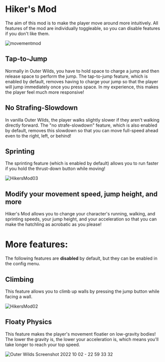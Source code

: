 # Hiker's Mod
The aim of this mod is to make the player move around more intuitively. All features of the mod are individually toggleable, so you can disable features if you don't like them.

![movementmod](https://user-images.githubusercontent.com/96493201/147374247-7a5c972e-b115-493d-8ca1-55e84ca97a97.png)

## Tap-to-Jump
Normally in Outer Wilds, you have to hold space to charge a jump and then release space to perform the jump. The tap-to-jump feature, which is enabled by default, removes having to charge your jump so that the player will jump immediately once you press space. In my experience, this makes the player feel much more responsive!

## No Strafing-Slowdown
In vanilla Outer Wilds, the player walks slightly slower if they aren't walking directly forward. The "no strafe-slowdown" feature, which is also enabled by default, removes this slowdown so that you can move full-speed ahead even to the right, left, or behind!

## Sprinting
The sprinting feature (which is enabled by default) allows you to run faster if you hold the thrust-down button while moving!

![HikersMod03](https://user-images.githubusercontent.com/96493201/193676392-6a03cf77-e81e-4925-bd69-b085b2c804e2.png)

## Modify your movement speed, jump height, and more
Hiker's Mod allows you to change your character's running, walking, and sprinting speeds, your jump height, and your acceleration so that you can make the hatchling as acrobatic as you please!

# More features:
The following features are **disabled** by default, but they can be enabled in the config menu.
## Climbing
This feature allows you to climb up walls by pressing the jump button while facing a wall.

![HikersMod02](https://user-images.githubusercontent.com/96493201/193676452-5ba0c660-e569-4705-a012-886bed7fb375.png)

## Floaty Physics
This feature makes the player's movement floatier on low-gravity bodies! The lower the gravity is, the lower your acceleration is, which means you'll take longer to reach your top speed.

![Outer Wilds Screenshot 2022 10 02 - 22 59 33 32](https://user-images.githubusercontent.com/96493201/193494262-f4876e32-4eaf-408e-92c4-683be745f23b.png)
